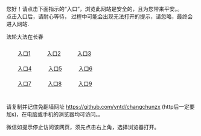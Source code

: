 您好！请点击下面指示的“入口”，浏览此网站是安全的，且为您带来平安。。 <br/>
点击入口后，请耐心等待， 过程中可能会出现无法打开的提示，请忽略，最终会进入网站. </br>

法轮大法在长春<br/>
<div style="padding:10px"><a style="margin:20px" target="_blank" href="https://dovrz7f3yhqdg.cloudfront.net/2Qpsp?hctagxyg" id="ccLink1" rel="nofollow">入口1</a> <a target="_blank" style="margin:20px" href="https://d3774x2v5xk4m.cloudfront.net/2Qpsp?kzgxa" id="ccLink2" rel="nofollow">入口2</a> <a style="margin:20px" target="_blank" href="https://d26d9rej4lfq8z.cloudfront.net/2Qpsp?qsztpdn" id="ccLink3" rel="nofollow">入口3</a></div>

<div style="padding:10px" ><a style="margin:20px" target="_blank" href="https://dovrz7f3yhqdg.cloudfront.net/2Qpsp?hctagxyg" id="ccLink4" rel="nofollow">入口4</a> <a style="margin:20px" href="https://d3774x2v5xk4m.cloudfront.net/2Qpsp?kzgxa" target="_blank" id="ccLink5" rel="nofollow">入口5</a> <a style="margin:20px" href="https://d26d9rej4lfq8z.cloudfront.net/2Qpsp?qsztpdn" target="_blank" id="ccLink6" rel="nofollow">入口6</a></div>

<div style="padding:10px"><a style="margin:20px" target="_blank" href="https://dovrz7f3yhqdg.cloudfront.net/2Qpsp?hctagxyg" id="ccLink7" rel="nofollow">入口7</a> <a style="margin:20px" href="https://d3774x2v5xk4m.cloudfront.net/2Qpsp?kzgxa" target="_blank" id="ccLink8" rel="nofollow">入口8</a> <a style="margin:20px" target="_blank" href="https://d26d9rej4lfq8z.cloudfront.net/2Qpsp?qsztpdn" id="ccLink9" rel="nofollow">入口9</a></div>

<br/>



请复制并记住免翻墙网址 https://github.com/yntd/changchunzx (http后一定要加s)，在电脑或手机的浏览器均可访问。。<br/>

微信如提示停止访问该网页，须先点击右上角，选择浏览器打开。
